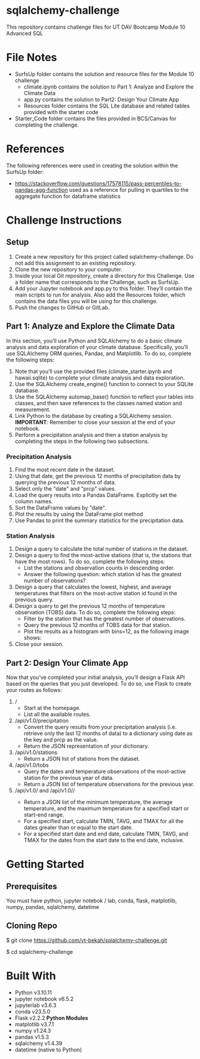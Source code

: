 # sqlalchemy-challenge
This repository contains challenge files for UT DAV Bootcamp Module 10 Advanced SQL

# File Notes
* SurfsUp folder contains the solution and resource files for the Module 10 challenge
  * climate.ipynb contains the solution to Part 1: Analyze and Explore the Climate Data
  * app.py contains the solution to Part2: Design Your Climate App
  * Resources folder contains the SQL Lite database and related tables provided with the starter code
* Starter_Code folder contains the files provided in BCS/Canvas for completing the challenge.
   

# References
The following references were used in creating the solution within the SurfsUp folder:
 * https://stackoverflow.com/questions/17578115/pass-percentiles-to-pandas-agg-function used as a reference for pulling in quartiles to the aggregate function for dataframe statistics
 


# Challenge Instructions

## Setup
1. Create a new repository for this project called sqlalchemy-challenge. Do not add this assignment to an existing repository.
2. Clone the new repository to your computer.
3. Inside your local Git repository, create a directory for this Challenge. Use a folder name that corresponds to the Challenge, such as SurfsUp.
4. Add your Jupyter notebook and app.py to this folder. They’ll contain the main scripts to run for analysis. Also add the Resources folder, which contains the data files you will be using for this challenge.
5. Push the changes to GitHub or GitLab.

## Part 1: Analyze and Explore the Climate Data
In this section, you’ll use Python and SQLAlchemy to do a basic climate analysis and data exploration of your climate database. Specifically, you’ll use SQLAlchemy ORM queries, Pandas, and Matplotlib. To do so, complete the following steps:
1. Note that you’ll use the provided files (climate_starter.ipynb and hawaii.sqlite) to complete your climate analysis and data exploration.
2. Use the SQLAlchemy create_engine() function to connect to your SQLite database.
3. Use the SQLAlchemy automap_base() function to reflect your tables into classes, and then save references to the classes named station and measurement.
4. Link Python to the database by creating a SQLAlchemy session.
**IMPORTANT**: Remember to close your session at the end of your notebook.
5. Perform a precipitation analysis and then a station analysis by completing the steps in the following two subsections.
### Precipitation Analysis
1. Find the most recent date in the dataset.
2. Using that date, get the previous 12 months of precipitation data by querying the previous 12 months of data.
3. Select only the "date" and "prcp" values.
4. Load the query results into a Pandas DataFrame. Explicitly set the column names.
5. Sort the DataFrame values by "date".
6. Plot the results by using the DataFrame plot method
7. Use Pandas to print the summary statistics for the precipitation data.
### Station Analysis
1. Design a query to calculate the total number of stations in the dataset.
2. Design a query to find the most-active stations (that is, the stations that have the most rows). To do so, complete the following steps:
     * List the stations and observation counts in descending order.
     * Answer the following question: which station id has the greatest number of observations?
3. Design a query that calculates the lowest, highest, and average temperatures that filters on the most-active station id found in the previous query.
4. Design a query to get the previous 12 months of temperature observation (TOBS) data. To do so, complete the following steps:
     * Filter by the station that has the greatest number of observations.
     * Query the previous 12 months of TOBS data for that station.
     * Plot the results as a histogram with bins=12, as the following image shows:
5. Close your session.

## Part 2: Design Your Climate App
Now that you’ve completed your initial analysis, you’ll design a Flask API based on the queries that you just developed. To do so, use Flask to create your routes as follows:
1. /
     * Start at the homepage.
     * List all the available routes.
2. /api/v1.0/precipitation
     * Convert the query results from your precipitation analysis (i.e. retrieve only the last 12 months of data) to a dictionary using date as the key and prcp as the value.
     * Return the JSON representation of your dictionary.
3. /api/v1.0/stations
     * Return a JSON list of stations from the dataset.
4. /api/v1.0/tobs
     * Query the dates and temperature observations of the most-active station for the previous year of data.
     * Return a JSON list of temperature observations for the previous year.
5. /api/v1.0/<start> and /api/v1.0/<start>/<end>
     * Return a JSON list of the minimum temperature, the average temperature, and the maximum temperature for a specified start or start-end range.
     * For a specified start, calculate TMIN, TAVG, and TMAX for all the dates greater than or equal to the start date.
     * For a specified start date and end date, calculate TMIN, TAVG, and TMAX for the dates from the start date to the end date, inclusive.

# Getting Started

## Prerequisites
You must have python, jupyter notebok / lab, conda, flask, matplotlib, numpy, pandas, sqlalchemy, datetime 

## Cloning Repo
$ git clone https://github.com/vt-bekah/sqlalchemy-challenge.git

$ cd sqlalchemy-challenge

# Built With
* Python v3.10.11
* jupyter notebook v6.5.2
* jupyterlab v3.6.3
* conda v23.5.0
* Flask v2.2.2
**Python Modules**
* matplotlib v3.7.1
* numpy v1.24.3
* pandas v1.5.3
* sqlalchemy v1.4.39
* datetime (native to Python)

